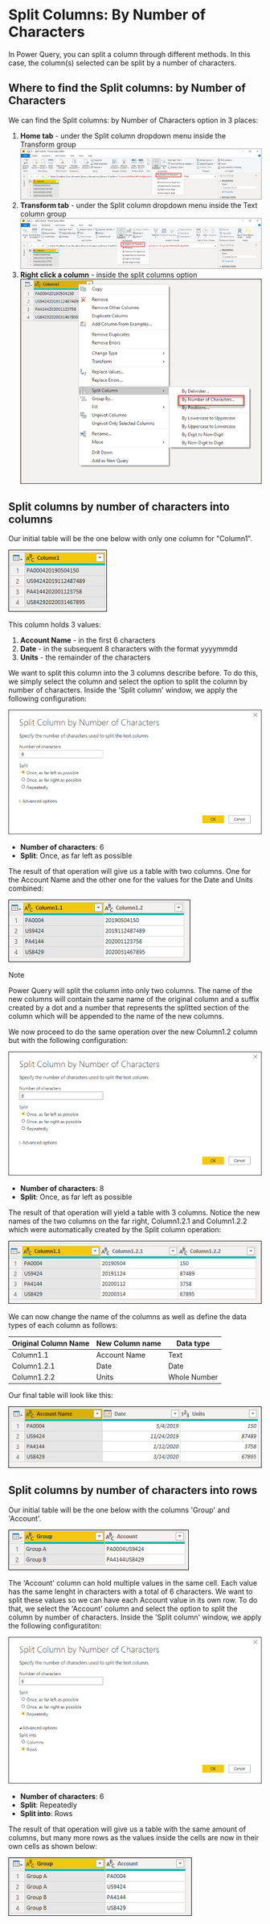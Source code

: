 # Split Columns: By Number of Characters

In Power Query, you can split a column through different methods.
In this case, the column(s) selected can be split by a number of characters.

## Where to find the Split columns: by Number of Characters
We can find the Split columns: by Number of Characters option in 3 places:
1. **Home tab** - under the Split column dropdown menu inside the Transform group 
![image](images/me-split-columns-number-characters-icon-home.png)
2. **Transform tab** - under the Split column dropdown menu inside the Text column group
![image](images/me-split-columns-number-characters-icon-transform.png)
3. **Right click a column** - inside the split columns option
![image](images/me-split-columns-number-characters-right-click-icon.png)

## Split columns by number of characters into columns
Our initial table will be the one below with only one column for "Column1". 

![image](images/me-split-columns-number-character-into-columns-split-column-initial.png)

This column holds 3 values:
1. **Account Name** - in the first 6 characters
2. **Date** - in the subsequent 8 characters with the format yyyymmdd
3. **Units** - the remainder of the characters 

We want to split this column into the 3 columns describe before. 
To do this, we simply select the column and select the option to split the column by number of characters. Inside the 'Split column' window, we apply the following configuration:

![images](images/me-split-columns-number-character-into-columns-split-column-window.png)

* **Number of characters**: 6
* **Split**: Once, as far left as possible

The result of that operation will give us a table with two columns. One for the Account Name and the other one for the values for the Date and Units combined:

![images](images/me-split-columns-number-character-into-columns-split-column-first.png)

>[!Note]
>Power Query will split the column into only two columns. The name of the new columns will contain the same name of the original column and a suffix created by a dot and a number that represents the splitted section of the column which will be appended to the name of the new columns. 

We now proceed to do the same operation over the new Column1.2 column but with the following configuration:

![images](images/me-split-columns-number-character-into-columns-split-column-last.png)

* **Number of characters**: 8
* **Split**: Once, as far left as possible

The result of that operation will yield a table with 3 columns. Notice the new names of the two columns on the far right, Column1.2.1 and Column1.2.2 which were automatically created by the Split column operation:

![images](images/me-split-columns-number-character-into-columns-split-column-pre-final.png)

We can now change the name of the columns as well as define the data types of each column as follows:

Original Column Name | New Column name | Data type
---------------------|-----------------|---------- 
Column1.1|Account Name|Text
Column1.2.1|Date|Date
Column1.2.2|Units|Whole Number

Our final table will look like this:

![images](images/me-split-columns-number-character-into-columns-split-column-final.png)

## Split columns by number of characters into rows
Our initial table will be the one below with the columns 'Group' and 'Account'. 

![images](images/me-split-columns-number-character-into-columns-split-ROWS-initial.png)

The 'Account' column can hold multiple values in the same cell. Each value has the same lenght in characters with a total of 6 characters. We want to split these values so we can have each Account value in its own row.
To do that, we select the 'Account' column and select the option to split the column by number of characters. Inside the 'Split column' window, we apply the following configuratiton:

![image](images/me-split-columns-number-character-into-columns-split-rows-window.png)

* **Number of characters**: 6
* **Split**: Repeatedly
* **Split into**: Rows

The result of that operation will give us a table with the same amount of columns, but many more rows as the values inside the cells are now in their own cells as shown below:

![image](images/me-split-columns-number-character-into-columns-split-rows-final.png)